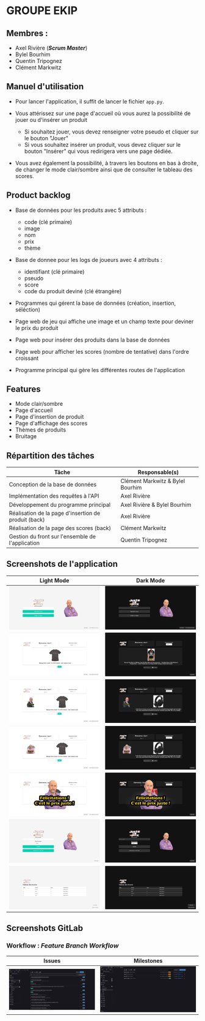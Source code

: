 # GROUPE EKIP

## Membres :
- Axel Rivière (__*Scrum Master*__)
- Bylel Bourhim
- Quentin Tripognez
- Clément Markwitz

## Manuel d'utilisation
- Pour lancer l'application, il suffit de lancer le fichier `app.py`.

- Vous attérissez sur une page d'accueil où vous aurez la possibilité de jouer ou d'insérer un produit
  - Si souhaitez jouer, vous devez renseigner votre pseudo et cliquer sur le bouton "Jouer"
  - Si vous souhaitez insérer un produit, vous devez cliquer sur le bouton "Insérer" qui vous redirigera vers une page dédiée.

- Vous avez également la possibilité, à travers les boutons en bas à droite, de changer le mode clair/sombre ainsi que de consulter le tableau des scores.

## Product backlog
* Base de données pour les produits avec 5 attributs :
  - code (clé primaire)
  - image 
  - nom
  - prix
  - thème

* Base de donnee pour les logs de joueurs avec 4 attributs :
  - identifiant (clé primaire)
  - pseudo
  - score
  - code du produit deviné (clé étrangère)

* Programmes qui gérent la base de données (création, insertion, séléction)

* Page web de jeu qui affiche une image et un champ texte pour deviner le prix du produit

* Page web pour insérer des produits dans la base de données

* Page web pour afficher les scores (nombre de tentative) dans l'ordre croissant 

* Programme principal qui gère les différentes routes de l'application

## Features
- Mode clair/sombre
- Page d'accueil
- Page d'insertion de produit
- Page d'affichage des scores
- Thèmes de produits
- Bruitage

## Répartition des tâches
| Tâche                                                | Responsable(s)                   |
|------------------------------------------------------|----------------------------------|
| Conception de la base de données                     | Clément Markwitz & Bylel Bourhim |
| Implémentation des requêtes à l'API                  | Axel Rivière                     |
| Développement du programme principal                 | Axel Rivière & Bylel Bourhim     |
| Réalisation de la page d'insertion de produit (back) | Axel Rivière                     | 
| Réalisation de la page des scores (back)             | Clément Markwitz                 |
| Gestion du front sur l'ensemble de l'application     | Quentin Tripognez                |

## Screenshots de l'application

| Light Mode                                             | Dark Mode                                             |
|--------------------------------------------------------|-------------------------------------------------------|
| ![Page d'accueil](static/readme/light-mode/accueil.png) | ![Page d'accueil](static/readme/dark-mode/accueil.png) |
| ![Page de jeu](static/readme/light-mode/jeu.png)       | ![Page de jeu](static/readme/dark-mode/jeu.png)       |
| ![C'est moins](static/readme/light-mode/moins.png)     | ![C'est moins](static/readme/dark-mode/moins.png)     |
| ![C'est plus](static/readme/light-mode/plus.png)       | ![C'est plus](static/readme/dark-mode/plus.png)       |
| ![C'est correct](static/readme/light-mode/correct.png) | ![C'est correct](static/readme/dark-mode/correct.png) |
| ![Page d'insertion](static/readme/light-mode/insertion.png) | ![Page d'insertion](static/readme/dark-mode/insertion.png) |
| ![Page des scores](static/readme/light-mode/scores.png) | ![Page des scores](static/readme/dark-mode/scores.png) |

## Screenshots GitLab
### Workflow : *Feature Branch Workflow*
| Issues                                                | Milestones                                             |
|-------------------------------------------------------|--------------------------------------------------------|
| ![Issues](static/readme/gitlab/issues.png)                   | ![Milestones](static/readme/gitlab/milestones.png)            |

